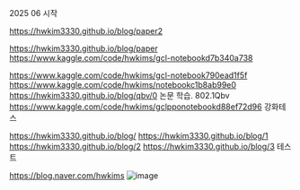 2025 06 시작

https://hwkim3330.github.io/blog/paper2


https://hwkim3330.github.io/blog/paper
https://www.kaggle.com/code/hwkims/gcl-notebookd7b340a738

https://www.kaggle.com/code/hwkims/gcl-notebook790ead1f5f
https://www.kaggle.com/code/hwkims/notebookc1b8ab99e0
https://hwkim3330.github.io/blog/qbv/0
논문 학습. 802.1Qbv
https://www.kaggle.com/code/hwkims/gclpponotebookd88ef72d96
강화테스


https://hwkim3330.github.io/blog/
https://hwkim3330.github.io/blog/1
https://hwkim3330.github.io/blog/2
https://hwkim3330.github.io/blog/3
테스트

https://blog.naver.com/hwkims
![image](https://github.com/user-attachments/assets/cc7c84cc-f3fe-4502-bf66-7f7bcf14fcaa)
